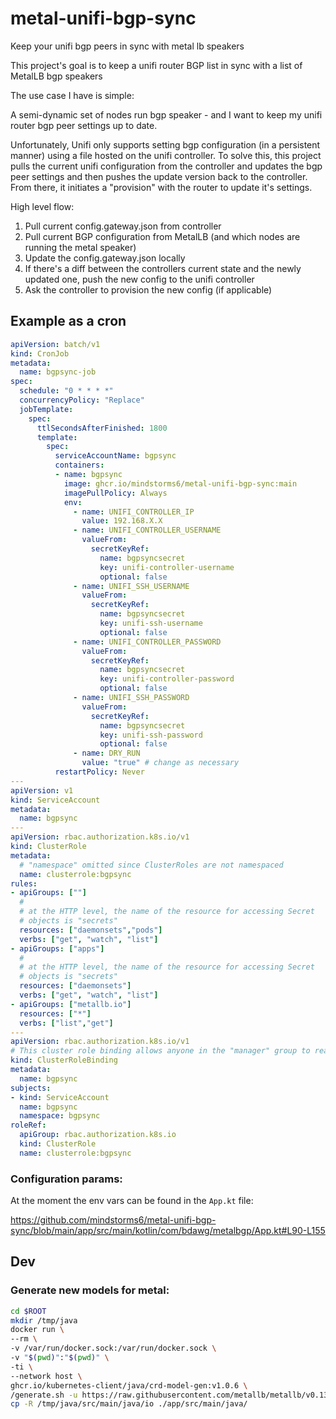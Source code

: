 # metal-unifi-bgp-sync
Keep your unifi bgp peers in sync with metal lb speakers

This project's goal is to keep a unifi router BGP list in sync with a list of MetalLB bgp speakers

The use case I have is simple:

A semi-dynamic set of nodes run bgp speaker - and I want to keep my unifi router bgp peer settings up to date.

Unfortunately, Unifi only supports setting bgp configuration (in a persistent manner) using a file hosted on the unifi controller. To solve this, this project pulls the current unifi configuration from the controller and updates the bgp peer settings and then pushes the update version back to the controller. From there, it initiates a "provision" with the router to update it's settings.

High level flow:

1. Pull current config.gateway.json from controller
2. Pull current BGP configuration from MetalLB (and which nodes are running the metal speaker)
3. Update the config.gateway.json locally
4. If there's a diff between the controllers current state and the newly updated one, push the new config to the unifi controller
5. Ask the controller to provision the new config (if applicable)

## Example as a cron

```yaml
apiVersion: batch/v1
kind: CronJob
metadata:
  name: bgpsync-job
spec:
  schedule: "0 * * * *"
  concurrencyPolicy: "Replace"
  jobTemplate:
    spec:
      ttlSecondsAfterFinished: 1800
      template:
        spec:
          serviceAccountName: bgpsync
          containers:
          - name: bgpsync
            image: ghcr.io/mindstorms6/metal-unifi-bgp-sync:main
            imagePullPolicy: Always
            env:
              - name: UNIFI_CONTROLLER_IP
                value: 192.168.X.X
              - name: UNIFI_CONTROLLER_USERNAME
                valueFrom:
                  secretKeyRef:
                    name: bgpsyncsecret
                    key: unifi-controller-username
                    optional: false
              - name: UNIFI_SSH_USERNAME
                valueFrom:
                  secretKeyRef:
                    name: bgpsyncsecret
                    key: unifi-ssh-username
                    optional: false
              - name: UNIFI_CONTROLLER_PASSWORD
                valueFrom:
                  secretKeyRef:
                    name: bgpsyncsecret
                    key: unifi-controller-password
                    optional: false
              - name: UNIFI_SSH_PASSWORD
                valueFrom:
                  secretKeyRef:
                    name: bgpsyncsecret
                    key: unifi-ssh-password
                    optional: false
              - name: DRY_RUN
                value: "true" # change as necessary
          restartPolicy: Never
---
apiVersion: v1
kind: ServiceAccount
metadata:
  name: bgpsync
---
apiVersion: rbac.authorization.k8s.io/v1
kind: ClusterRole
metadata:
  # "namespace" omitted since ClusterRoles are not namespaced
  name: clusterrole:bgpsync
rules:
- apiGroups: [""]
  #
  # at the HTTP level, the name of the resource for accessing Secret
  # objects is "secrets"
  resources: ["daemonsets","pods"]
  verbs: ["get", "watch", "list"]
- apiGroups: ["apps"]
  #
  # at the HTTP level, the name of the resource for accessing Secret
  # objects is "secrets"
  resources: ["daemonsets"]
  verbs: ["get", "watch", "list"]
- apiGroups: ["metallb.io"]
  resources: ["*"]
  verbs: ["list","get"]
---
apiVersion: rbac.authorization.k8s.io/v1
# This cluster role binding allows anyone in the "manager" group to read secrets in any namespace.
kind: ClusterRoleBinding
metadata:
  name: bgpsync
subjects:
- kind: ServiceAccount
  name: bgpsync
  namespace: bgpsync
roleRef:
  apiGroup: rbac.authorization.k8s.io
  kind: ClusterRole
  name: clusterrole:bgpsync
```

### Configuration params:

At the moment the env vars can be found in the `App.kt` file:

https://github.com/mindstorms6/metal-unifi-bgp-sync/blob/main/app/src/main/kotlin/com/bdawg/metalbgp/App.kt#L90-L155

## Dev

### Generate new models for metal:
```sh
cd $ROOT
mkdir /tmp/java
docker run \
--rm \
-v /var/run/docker.sock:/var/run/docker.sock \
-v "$(pwd)":"$(pwd)" \
-ti \
--network host \
ghcr.io/kubernetes-client/java/crd-model-gen:v1.0.6 \
/generate.sh -u https://raw.githubusercontent.com/metallb/metallb/v0.13.7/config/manifests/metallb-native.yaml -n io.metallb -p io.metallb.generated -o "$(pwd)"
cp -R /tmp/java/src/main/java/io ./app/src/main/java/
```